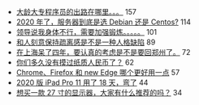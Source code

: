 - [大龄大专程序员的出路在哪里。。。](https://www.v2ex.com/t/661697) 157
- [2020 年了，服务器到底是选 Debian 还是 Centos?](https://www.v2ex.com/t/661588) 114
- [领导说我身体不行，需要加强锻炼。。。。。](https://www.v2ex.com/t/661638) 101
- [和人刻意保持疏离感是不是一种人格缺陷](https://www.v2ex.com/t/661681) 89
- [在上海呆了四年，要认真的考虑是不是要回郑州了。](https://www.v2ex.com/t/661667) 72
- [你们多久没有摸过纸质人民币了？](https://www.v2ex.com/t/661615) 62
- [Chrome、Firefox 和 new Edge 哪个更好用一点](https://www.v2ex.com/t/661742) 57
- [2020 版 iPad Pro 11 用了 18 天，弯了](https://www.v2ex.com/t/661598) 44
- [想买一款 27 寸的显示器，大家有什么推荐的吗？](https://www.v2ex.com/t/661597) 34